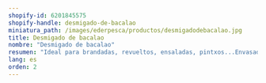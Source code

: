 ```yaml
---
shopify-id: 6201845575
shopify-handle: desmigado-de-bacalao
miniatura_path: /images/ederpesca/productos/desmigadodebacalao.jpg
title: Desmigado de bacalao
nombre: "Desmigado de bacalao"
resumen: "Ideal para brandadas, revueltos, ensaladas, pintxos...Envasado: bandeja de 1 kg aprox."
lang: es
orden: 2
---
```

